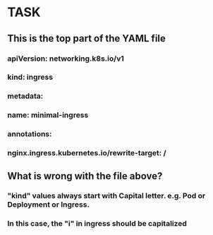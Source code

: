 
# TASK
##
## This is the top part of the YAML file
###
### apiVersion: networking.k8s.io/v1
### kind: ingress
### metadata:
###  name: minimal-ingress
###  annotations:
###    nginx.ingress.kubernetes.io/rewrite-target: /


## What is wrong with the file above?


### "kind" values always start with Capital letter. e.g. Pod or Deployment or Ingress.  
### In this case, the "i" in ingress should be capitalized




